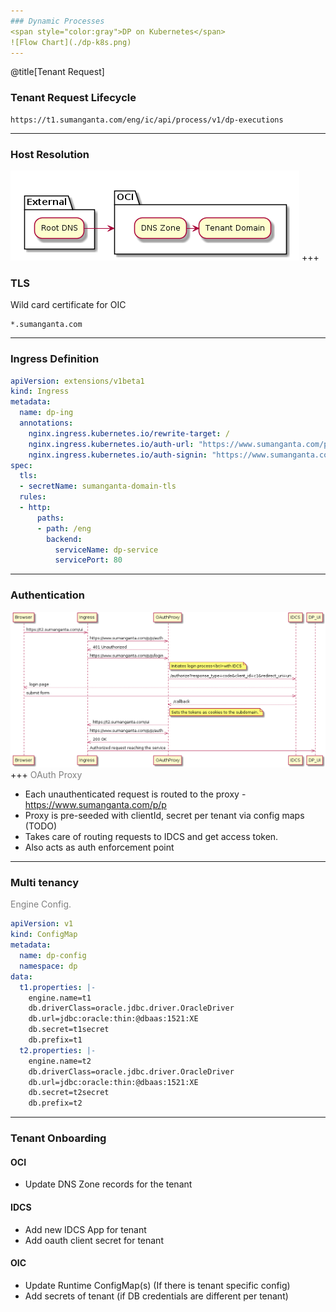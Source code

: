 ```yaml
---
### Dynamic Processes
<span style="color:gray">DP on Kubernetes</span>
![Flow Chart](./dp-k8s.png)
---
```

@title[Tenant Request]
### Tenant Request Lifecycle
```
https://t1.sumanganta.com/eng/ic/api/process/v1/dp-executions
```
---
### Host Resolution
![Flow Chart](./dns.png)
+++
### TLS
Wild card certificate for OIC
 ```
 *.sumanganta.com
 ```
---

### Ingress Definition
```Yaml
apiVersion: extensions/v1beta1
kind: Ingress
metadata:
  name: dp-ing
  annotations:
    nginx.ingress.kubernetes.io/rewrite-target: /
    nginx.ingress.kubernetes.io/auth-url: "https://www.sumanganta.com/p/p/auth"
    nginx.ingress.kubernetes.io/auth-signin: "https://www.sumanganta.com/p/p/login"
spec:
  tls:
  - secretName: sumanganta-domain-tls
  rules:
  - http:
      paths:
      - path: /eng
        backend:
          serviceName: dp-service
          servicePort: 80
```
---
### Authentication

![request lifecycle](oauthproxy.png "Logo Title Text 1")
+++
<span style="color:gray">OAuth Proxy</span>
- Each unauthenticated request is routed to the proxy - https://www.sumanganta.com/p/p
- Proxy is pre-seeded with clientId, secret per tenant via config maps (TODO)
- Takes care of routing requests to IDCS and get access token.
- Also acts as auth enforcement point
---
### Multi tenancy

<span style="color:gray">Engine Config.</span>

```Yaml
apiVersion: v1
kind: ConfigMap
metadata:
  name: dp-config
  namespace: dp
data:
  t1.properties: |-
    engine.name=t1
    db.driverClass=oracle.jdbc.driver.OracleDriver
    db.url=jdbc:oracle:thin:@dbaas:1521:XE
    db.secret=t1secret
    db.prefix=t1
  t2.properties: |-
    engine.name=t2
    db.driverClass=oracle.jdbc.driver.OracleDriver
    db.url=jdbc:oracle:thin:@dbaas:1521:XE
    db.secret=t2secret
    db.prefix=t2
```
---
### Tenant Onboarding
#### OCI
- Update DNS Zone records for the tenant
#### IDCS
- Add new IDCS App for tenant
- Add oauth client secret for tenant
#### OIC
- Update Runtime ConfigMap(s) (If there is tenant specific config)
- Add secrets of tenant (if DB credentials are different per tenant)
